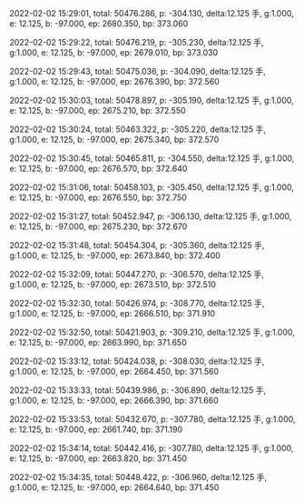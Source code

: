 2022-02-02 15:29:01, total: 50476.286, p: -304.130, delta:12.125 手, g:1.000, e: 12.125, b: -97.000, ep: 2680.350, bp: 373.060

2022-02-02 15:29:22, total: 50476.219, p: -305.230, delta:12.125 手, g:1.000, e: 12.125, b: -97.000, ep: 2679.010, bp: 373.030

2022-02-02 15:29:43, total: 50475.036, p: -304.090, delta:12.125 手, g:1.000, e: 12.125, b: -97.000, ep: 2676.390, bp: 372.560

2022-02-02 15:30:03, total: 50478.897, p: -305.190, delta:12.125 手, g:1.000, e: 12.125, b: -97.000, ep: 2675.210, bp: 372.550

2022-02-02 15:30:24, total: 50463.322, p: -305.220, delta:12.125 手, g:1.000, e: 12.125, b: -97.000, ep: 2675.340, bp: 372.570

2022-02-02 15:30:45, total: 50465.811, p: -304.550, delta:12.125 手, g:1.000, e: 12.125, b: -97.000, ep: 2676.570, bp: 372.640

2022-02-02 15:31:06, total: 50458.103, p: -305.450, delta:12.125 手, g:1.000, e: 12.125, b: -97.000, ep: 2676.550, bp: 372.750

2022-02-02 15:31:27, total: 50452.947, p: -306.130, delta:12.125 手, g:1.000, e: 12.125, b: -97.000, ep: 2675.230, bp: 372.670

2022-02-02 15:31:48, total: 50454.304, p: -305.360, delta:12.125 手, g:1.000, e: 12.125, b: -97.000, ep: 2673.840, bp: 372.400

2022-02-02 15:32:09, total: 50447.270, p: -306.570, delta:12.125 手, g:1.000, e: 12.125, b: -97.000, ep: 2673.510, bp: 372.510

2022-02-02 15:32:30, total: 50426.974, p: -308.770, delta:12.125 手, g:1.000, e: 12.125, b: -97.000, ep: 2666.510, bp: 371.910

2022-02-02 15:32:50, total: 50421.903, p: -309.210, delta:12.125 手, g:1.000, e: 12.125, b: -97.000, ep: 2663.990, bp: 371.650

2022-02-02 15:33:12, total: 50424.038, p: -308.030, delta:12.125 手, g:1.000, e: 12.125, b: -97.000, ep: 2664.450, bp: 371.560

2022-02-02 15:33:33, total: 50439.986, p: -306.890, delta:12.125 手, g:1.000, e: 12.125, b: -97.000, ep: 2666.390, bp: 371.660

2022-02-02 15:33:53, total: 50432.670, p: -307.780, delta:12.125 手, g:1.000, e: 12.125, b: -97.000, ep: 2661.740, bp: 371.190

2022-02-02 15:34:14, total: 50442.416, p: -307.780, delta:12.125 手, g:1.000, e: 12.125, b: -97.000, ep: 2663.820, bp: 371.450

2022-02-02 15:34:35, total: 50448.422, p: -306.960, delta:12.125 手, g:1.000, e: 12.125, b: -97.000, ep: 2664.640, bp: 371.450